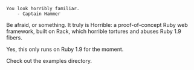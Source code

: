     You look horribly familiar.
        - Captain Hammer

Be afraid, or something. It truly is Horrible: a proof-of-concept Ruby
web framework, built on Rack, which horrible tortures and abuses Ruby 1.9
fibers.

Yes, this only runs on Ruby 1.9 for the moment.

Check out the examples directory.